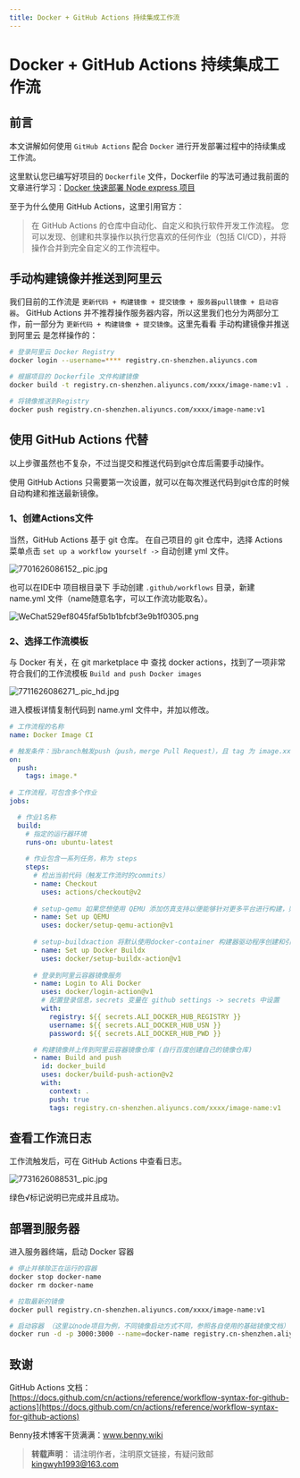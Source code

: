 ```yaml
---
title: Docker + GitHub Actions 持续集成工作流
---
```


# Docker + GitHub Actions 持续集成工作流

## 前言
本文讲解如何使用 `GitHub Actions` 配合 `Docker` 进行开发部署过程中的持续集成工作流。

这里默认您已编写好项目的 `Dockerfile` 文件，Dockerfile 的写法可通过我前面的文章进行学习：[Docker 快速部署 Node express 项目](https://juejin.cn/post/6977256058725072932)

至于为什么使用 GitHub Actions，这里引用官方：
>在 GitHub Actions 的仓库中自动化、自定义和执行软件开发工作流程。 您可以发现、创建和共享操作以执行您喜欢的任何作业（包括 CI/CD），并将操作合并到完全自定义的工作流程中。

## 手动构建镜像并推送到阿里云

我们目前的工作流是 `更新代码 + 构建镜像 + 提交镜像 + 服务器pull镜像 + 启动容器`。
GitHub Actions 并不推荐操作服务器内容，所以这里我们也分为两部分工作，前一部分为 `更新代码 + 构建镜像 + 提交镜像`。这里先看看 手动构建镜像并推送到阿里云 是怎样操作的：

```sh
# 登录阿里云 Docker Registry
docker login --username=**** registry.cn-shenzhen.aliyuncs.com

# 根据项目的 Dockerfile 文件构建镜像
docker build -t registry.cn-shenzhen.aliyuncs.com/xxxx/image-name:v1 .

# 将镜像推送到Registry
docker push registry.cn-shenzhen.aliyuncs.com/xxxx/image-name:v1
```

## 使用 GitHub Actions 代替

以上步骤虽然也不复杂，不过当提交和推送代码到git仓库后需要手动操作。

使用 GitHub Actions 只需要第一次设置，就可以在每次推送代码到git仓库的时候 自动构建和推送最新镜像。

### 1、创建Actions文件

当然，GitHub Actions 基于 git 仓库。
在自己项目的 git 仓库中，选择 Actions 菜单点击 `set up a workflow yourself ->` 自动创建 yml 文件。

![7701626086152_.pic.jpg](https://p1-juejin.byteimg.com/tos-cn-i-k3u1fbpfcp/e409057e2ffc4aec84ae1b8b84257059~tplv-k3u1fbpfcp-watermark.image)

也可以在IDE中 项目根目录下 手动创建 `.github/workflows` 目录，新建 name.yml 文件（name随意名字，可以工作流功能取名）。

![WeChat529ef8045faf5b1b1bfcbf3e9b1f0305.png](https://p3-juejin.byteimg.com/tos-cn-i-k3u1fbpfcp/c226ba8797db4e688293771dfaef323c~tplv-k3u1fbpfcp-watermark.image)


### 2、选择工作流模板

与 Docker 有关，在 git marketplace 中 查找 docker actions，找到了一项非常符合我们的工作流模板 `Build and push Docker images`

![7711626086271_.pic_hd.jpg](https://p3-juejin.byteimg.com/tos-cn-i-k3u1fbpfcp/bf8791a04c25474194c3ecdd8a40c341~tplv-k3u1fbpfcp-watermark.image)

进入模板详情复制代码到 name.yml 文件中，并加以修改。
```yaml
# 工作流程的名称
name: Docker Image CI

# 触发条件：当branch触发push（push，merge Pull Request），且 tag 为 image.xxx 时触发工作流。
on:
  push:
    tags: image.*
    
# 工作流程，可包含多个作业
jobs:

  # 作业1名称
  build:
    # 指定的运行器环境
    runs-on: ubuntu-latest
    
    # 作业包含一系列任务，称为 steps
    steps:
      # 检出当前代码（触发工作流时的commits）
      - name: Checkout
        uses: actions/checkout@v2
        
      # setup-qemu 如果您想使用 QEMU 添加仿真支持以便能够针对更多平台进行构建，则 action 会很有用
      - name: Set up QEMU
        uses: docker/setup-qemu-action@v1
        
      # setup-buildxaction 将默认使用docker-container 构建器驱动程序创建和引导构建器。非必需
      - name: Set up Docker Buildx
        uses: docker/setup-buildx-action@v1
      
      # 登录到阿里云容器镜像服务
      - name: Login to Ali Docker
        uses: docker/login-action@v1
        # 配置登录信息，secrets 变量在 github settings -> secrets 中设置
        with:
          registry: ${{ secrets.ALI_DOCKER_HUB_REGISTRY }}
          username: ${{ secrets.ALI_DOCKER_HUB_USN }}
          password: ${{ secrets.ALI_DOCKER_HUB_PWD }}

      # 构建镜像并上传到阿里云容器镜像仓库 (自行百度创建自己的镜像仓库)
      - name: Build and push
        id: docker_build
        uses: docker/build-push-action@v2
        with:
          context: .
          push: true
          tags: registry.cn-shenzhen.aliyuncs.com/xxxx/image-name:v1
```

## 查看工作流日志
工作流触发后，可在 GitHub Actions 中查看日志。

![7731626088531_.pic.jpg](https://p3-juejin.byteimg.com/tos-cn-i-k3u1fbpfcp/ee8ef30ad40b47ec8eba53a8bdfd8600~tplv-k3u1fbpfcp-watermark.image)

绿色√标记说明已完成并且成功。

## 部署到服务器
进入服务器终端，启动 Docker 容器

```sh
# 停止并移除正在运行的容器
docker stop docker-name
docker rm docker-name

# 拉取最新的镜像
docker pull registry.cn-shenzhen.aliyuncs.com/xxxx/image-name:v1

# 启动容器 （这里以node项目为例，不同镜像启动方式不同，参照各自使用的基础镜像文档）
docker run -d -p 3000:3000 --name=docker-name registry.cn-shenzhen.aliyuncs.com/xxxx/image-name:v1
```

## 致谢

GitHub Actions 文档：[https://docs.github.com/cn/actions/reference/workflow-syntax-for-github-actions](https://docs.github.com/cn/actions/reference/workflow-syntax-for-github-actions)

Benny技术博客干货满满：www.benny.wiki

>**转载声明**：
>请注明作者，注明原文链接，有疑问致邮 kingwyh1993@163.com
